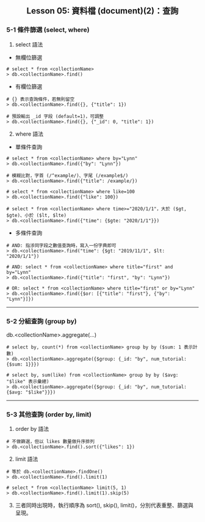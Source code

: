 <h2 align="center">Lesson 05: 資料檔 (document)(2)：查詢</h2>

### 5-1 條件篩選 (select, where)
1. select 語法
- 無欄位篩選
```
# select * from <collectionName>
> db.<collectionName>.find()
```
- 有欄位篩選
```
# {} 表示查詢條件，若無則留空
> db.<collectionName>.find({}, {"title": 1})
     
# 預設輸出 _id 字段 (default=1)，可調整
> db.<collectionName>.find({}, {"_id": 0, "title": 1})
```

2. where 語法
- 單條件查詢
```
# select * from <collectionName> where by="Lynn"
> db.<collectionName>.find({"by": "Lynn"})

# 模糊比對，字首 (/^example/)、字尾 (/example$/)
> db.<collectionName>.find({"title": /example/})
 
# select * from <collectionName> where like=100
> db.<collectionName>.find({"like": 100})

# select * from <collectionName> where time>="2020/1/1"，大於 ($gt, $gte)、小於 ($lt, $lte)
> db.<collectionName>.find({"time": {$gte: "2020/1/1"}})
```

- 多條件查詢
```
# AND: 指涉同字段之數值查詢時，寫入一份字典即可
> db.<collectionName>.find("time": {$gt: "2019/11/1", $lt: "2020/1/1"})

# AND: select * from <collectionName> where title="first" and by="Lynn"
> db.<collectionName>.find({"title": "first", "by": "Lynn"})

# OR: select * from <collectionName> where title="first" or by="Lynn"
> db.<collectionName>.find({$or: [{"title": "first"}, {"by": "Lynn"}]})
```

---
### 5-2 分組查詢 (group by)
db.\<collectionName>.aggregate(...)
```
# select by, count(*) from <collectionName> group by by ($sum: 1 表示計數) 
> db.<collectionName>.aggregate({$group: {_id: "by", num_tutorial: {$sum: 1}}})

# select by, sum(like) from <collectionName> group by by ($avg: "$like" 表示彙總)
> db.<collectionName>.aggregate({$group: {_id: "by", num_tutorial: {$avg: "$like"}}})
```

---
### 5-3 其他查詢 (order by, limit)
1. order by 語法
```
# 不做篩選，但以 likes 數量做升序排列
> db.<collectionName>.find().sort({"likes": 1})
```

2. limit 語法
```
# 等於 db.<collectionName>.findOne()
> db.<collectionName>.find().limit(1)

# select * from <collectionName> limit(5, 1)
> db.<collectionName>.find().limit(1).skip(5)
```

3. 三者同時出現時，執行順序為 sort(), skip(), limit()，分別代表重整、篩選與呈現。
